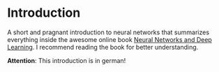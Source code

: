 # Introduction

A short and pragnant introduction to neural networks that summarizes everything inside the awesome online book [Neural Networks and Deep Learning](http://neuralnetworksanddeeplearning.com/index.html).
I recommend reading the book for better understanding.

**Attention**: This introduction is in german!
